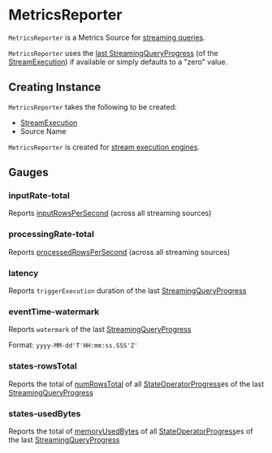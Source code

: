 # MetricsReporter

`MetricsReporter` is a Metrics Source for [streaming queries](../StreamExecution.md#streamMetrics).

`MetricsReporter` uses the [last StreamingQueryProgress](ProgressReporter.md#lastProgress) (of the [StreamExecution](#stream)) if available or simply defaults to a "zero" value.

## Creating Instance

`MetricsReporter` takes the following to be created:

* <span id="stream"> [StreamExecution](../StreamExecution.md)
* <span id="sourceName"> Source Name

`MetricsReporter` is created for [stream execution engines](../StreamExecution.md#streamMetrics).

## Gauges

### inputRate-total

Reports [inputRowsPerSecond](StreamingQueryProgress.md#inputRowsPerSecond) (across all streaming sources)

### processingRate-total

Reports [processedRowsPerSecond](StreamingQueryProgress.md#processedRowsPerSecond) (across all streaming sources)

### latency

Reports `triggerExecution` duration of the last [StreamingQueryProgress](StreamingQueryProgress.md#durationMs)

### eventTime-watermark

Reports `watermark` of the last [StreamingQueryProgress](StreamingQueryProgress.md#eventTime)

Format: `yyyy-MM-dd'T'HH:mm:ss.SSS'Z'`

### states-rowsTotal

Reports the total of [numRowsTotal](StateOperatorProgress.md#numRowsTotal) of all [StateOperatorProgress](StreamingQueryProgress.md#stateOperators)es of the last [StreamingQueryProgress](StreamingQueryProgress.md)

### states-usedBytes

Reports the total of [memoryUsedBytes](StateOperatorProgress.md#memoryUsedBytes) of all [StateOperatorProgress](StreamingQueryProgress.md#stateOperators)es of the last [StreamingQueryProgress](StreamingQueryProgress.md)
